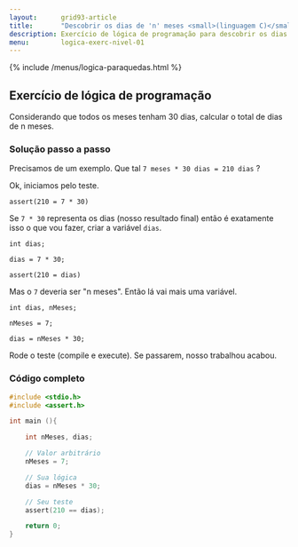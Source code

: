 ```yaml
---
layout:      grid93-article
title:       "Descobrir os dias de 'n' meses <small>(linguagem C)</small>"
description: Exercício de lógica de programação para descobrir os dias de n meses.
menu:        logica-exerc-nivel-01
---
```


{% include /menus/logica-paraquedas.html %}

Exercício de lógica de programação
---

Considerando que todos os meses tenham 30 dias, calcular o total de dias de n meses.



### Solução passo a passo

Precisamos de um exemplo. Que tal `7 meses * 30 dias = 210 dias` ?

Ok, iniciamos pelo teste.

    assert(210 = 7 * 30)

Se `7 * 30` representa os dias (nosso resultado final) então é exatamente isso o que vou fazer, criar a variável `dias`.

    int dias;

    dias = 7 * 30;

    assert(210 = dias)

Mas o `7` deveria ser "n meses". Então lá vai mais uma variável.

    int dias, nMeses;

    nMeses = 7;

    dias = nMeses * 30;

Rode o teste (compile e execute). Se passarem, nosso trabalhou acabou.



### Código completo

```c
#include <stdio.h>
#include <assert.h>

int main (){

    int nMeses, dias;

    // Valor arbitrário
    nMeses = 7;

    // Sua lógica
    dias = nMeses * 30;

    // Seu teste
    assert(210 == dias);

    return 0;
}
```



